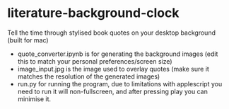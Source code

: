 # literature-background-clock
Tell the time through stylised book quotes on your desktop background (built for mac)

- quote_converter.ipynb is for generating the background images (edit this to match your personal preferences/screen size)
- image_input.jpg is the image used to overlay quotes (make sure it matches the resolution of the generated images)
- run.py for running the program, due to limitations with applescript you need to run it will non-fullscreen, and after pressing play you can minimise it.
